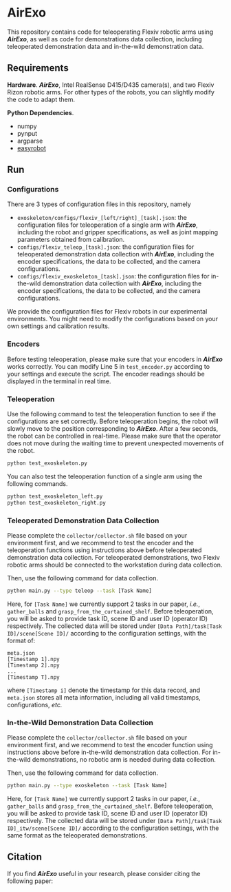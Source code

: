 # AirExo

This repository contains code for teleoperating Flexiv robotic arms using ***AirExo***, as well as code for demonstrations data collection, including teleoperated demonstration data and in-the-wild demonstration data.

## Requirements

**Hardware**. ***AirExo***, Intel RealSense D415/D435 camera(s), and two Flexiv Rizon robotic arms. For other types of the robots, you can slightly modify the code to adapt them.

**Python Dependencies**.

- numpy
- pynput
- argparse
- [easyrobot](https://github.com/galaxies99/easyrobot)

## Run

### Configurations

There are 3 types of configuration files in this repository, namely

- `exoskeleton/configs/flexiv_[left/right]_[task].json`: the configuration files for teleoperation of a single arm with ***AirExo***, including the robot and gripper specifications, as well as joint mapping parameters obtained from calibration.
- `configs/flexiv_teleop_[task].json`: the configuration files for teleoperated demonstration data collection with ***AirExo***, including the encoder specifications, the data to be collected, and the camera configurations.
- `configs/flexiv_exoskeleton_[task].json`: the configuration files for in-the-wild demonstration data collection with ***AirExo***, including the encoder specifications, the data to be collected, and the camera configurations.

We provide the configuration files for Flexiv robots in our experimental environments. You might need to modify the configurations based on your own settings and calibration results.

### Encoders

Before testing teleoperation, please make sure that your encoders in ***AirExo*** works correctly. You can modify Line 5 in `test_encoder.py` according to your settings and execute the script. The encoder readings should be displayed in the terminal in real time.

### Teleoperation

Use the following command to test the teleoperation function to see if the configurations are set correctly. Before teleoperation begins, the robot will slowly move to the position corresponding to ***AirExo***. After a few seconds, the robot can be controlled in real-time. Please make sure that the operator does not move during the waiting time to prevent unexpected movements of the robot.

```bash
python test_exoskeleton.py
```

You can also test the teleoperation function of a single arm using the following commands.

```bash
python test_exoskeleton_left.py
python test_exoskeleton_right.py
```

### Teleoperated Demonstration Data Collection

Please complete the `collector/collector.sh` file based on your environment first, and we recommend to test the encoder and the teleoperation functions using instructions above before teleoperated demonstration data collection. For teleoperated demonstrations, two Flexiv robotic arms should be connected to the workstation during data collection.

Then, use the following command for data collection. 

```bash
python main.py --type teleop --task [Task Name]
```

Here, for `[Task Name]` we currently support 2 tasks in our paper, *i.e.*, `gather_balls` and `grasp_from_the_curtained_shelf`. Before teleoperation, you will be asked to provide task ID, scene ID and user ID (operator ID) respectively. The collected data will be stored under `[Data Path]/task[Task ID]/scene[Scene ID]/` according to the configuration settings, with the format of:

```text
meta.json
[Timestamp 1].npy
[Timestamp 2].npy
...
[Timestamp T].npy
```

where `[Timestamp i]` denote the timestamp for this data record, and `meta.json` stores all meta information, including all valid timestamps, configurations, *etc.*

### In-the-Wild Demonstration Data Collection

Please complete the `collector/collector.sh` file based on your environment first, and we recommend to test the encoder function using instructions above before in-the-wild demonstration data collection. For in-the-wild demonstrations, no robotic arm is needed during data collection.

Then, use the following command for data collection.

```bash
python main.py --type exoskeleton --task [Task Name]
```

Here, for `[Task Name]` we currently support 2 tasks in our paper, *i.e.*, `gather_balls` and `grasp_from_the_curtained_shelf`. Before teleoperation, you will be asked to provide task ID, scene ID and user ID (operator ID) respectively. The collected data will be stored under `[Data Path]/task[Task ID]_itw/scene[Scene ID]/` according to the configuration settings, with the same format as the teleoperated demonstrations.

## Citation

If you find ***AirExo*** useful in your research, please consider citing the following paper:

```bibtex

```